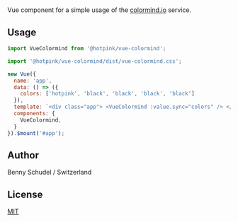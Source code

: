 # <VueColormind />

Vue component for a simple usage of the [colormind.io](http://colormind.io) service.

## Usage

```javascript
import VueColormind from '@hotpink/vue-colormind';

import '@hotpink/vue-colormind/dist/vue-colormind.css';

new Vue({
  name: 'app',
  data: () => ({
    colors: ['hotpink', 'black', 'black', 'black', 'black']
  }),
  template: `<div class="app"> <VueColormind :value.sync="colors" /> </div>`
  components: {
    VueColormind,
  }
}).$mount('#app');
```

## Author
Benny Schudel / Switzerland

## License

[MIT](http://opensource.org/licenses/MIT)


